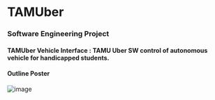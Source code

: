 # TAMUber
### Software Engineering Project
#### TAMUber Vehicle Interface : TAMU Uber SW control of autonomous vehicle for handicapped students.

#### Outline Poster
![image](http://github.com/LeonChen66/TAMUber/reports/Poster.jpg)


      
